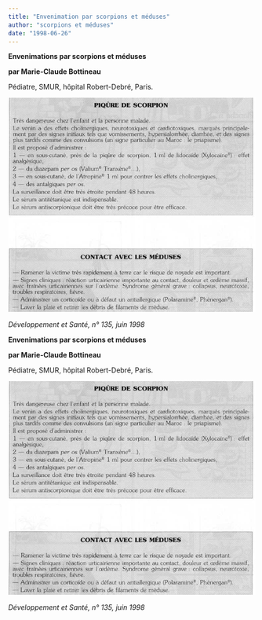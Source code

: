 ```yaml
---
title: "Envenimation par scorpions et méduses"
author: "scorpions et méduses"
date: "1998-06-26"
---
```


**Envenimations par scorpions et méduses**

**par Marie-Claude Bottineau**

Pédiatre, SMUR, hôpital Robert-Debré, Paris.

![](i784-1.jpg)

*Développement et Santé, n° 135, juin 1998*

**Envenimations par scorpions et méduses**

**par Marie-Claude Bottineau**

Pédiatre, SMUR, hôpital Robert-Debré, Paris.

![](i784-1.jpg)

*Développement et Santé, n° 135, juin 1998*
